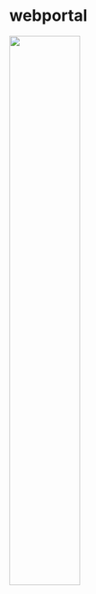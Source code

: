 # webportal
[<img src="https://img.youtube.com/vi/<VIDEO ID>/maxresdefault.jpg" width="50%">](screen.mp4)

